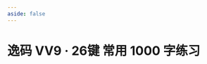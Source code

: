 ```yaml
---
aside: false
---
```

<script setup>
    import Train from "@/train/HanziTrain.vue"
</script>
# 逸码 VV9 · 26键 常用 1000 字练习

<Train name="vv9_26_danzi" zigenJson="/vv9-26/zigen.json" chaiJson="/vv9-26/chaifen.json" :range="[0,1000]" />